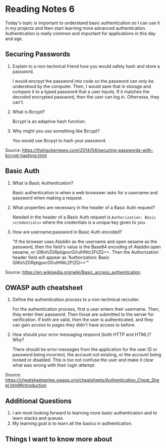 # Reading Notes 6

Today's topic is important to understand basic authentication so I can use it in my projects and then start learning more advanced authentication. Authentication is really common and important for applications in this day and age.

## Securing Passwords

1. Explain to a non-technical friend how you would safely hash and store a password.

    I would encrpyt the password into code so the password can only be understood by the computer. Then, I would save that in storage and compare it to a typed password that a user inputs. If it matches the decoded encrypted password, then the user can log in. Otherwise, they can't.

2. What is Bcrypt?

    Bcrypt is an adaptive hash function.

3. Why might you use something like Bcrypt?

    You would use Bcrpyt to hash your password.

Source: <https://thehackernews.com/2014/04/securing-passwords-with-bcrypt-hashing.html>

## Basic Auth

1. What is Basic Authentication?

    Basic authentication is when a web browswer asks for a username and password when making a request.

2. What properties are necessary in the header of a Basic Auth request?

    Needed in the header of a Basic Auth request is `Authorization: Basic <credentials>` where the credentials is a unique key given to you.

3. How are username:password in Basic Auth encoded?

    "If the browser uses Aladdin as the username and open sesame as the password, then the field's value is the Base64 encoding of Aladdin:open sesame, or QWxhZGRpbjpvcGVuIHNlc2FtZQ==. Then the Authorization header field will appear as 'Authorization: Basic QWxhZGRpbjpvcGVuIHNlc2FtZQ=='"

Source: <https://en.wikipedia.org/wiki/Basic_access_authentication>

## OWASP auth cheatsheet

1. Define the authentication process to a non-technical recruiter.

    For the authentication process, first a user enters their username. Then, they enter their password. Then those are submitted to the server for verification. If both are valid, then the user is authenticated, and they can gain access to pages they didn't have access to before.

2. How should your error messaging respond (both HTTP and HTML)? Why?

    There should be error messages from the application for the user ID or password being incorrect, the account not existing, or the account being locked or disabled. This is too not confuse the user and make it clear what was wrong with their login attempt.

Source: <https://cheatsheetseries.owasp.org/cheatsheets/Authentication_Cheat_Sheet.html#introduction>

## Additional Questions

1. I am most looking forward to learning more basic authentication and to learn stacks and queues.
2. My learning goal is to learn all the basics in authentication.

## Things I want to know more about

